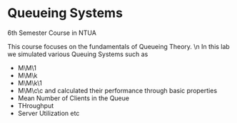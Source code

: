 # Queueing Systems

6th Semester Course in NTUA

This course focuses on the fundamentals of Queueing Theory. \n
In this lab we simulated various Queuing Systems such as
* M\M\1
* M\M\k
* M\M\k\1
* M\M\c\c
and calculated their performance through basic properties
* Mean Number of Clients in the Queue
* THroughput
* Server Utilization etc
